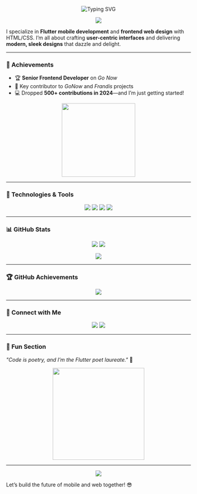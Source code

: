 <p align="center">
  <img src="https://readme-typing-svg.herokuapp.com?font=Fira+Code&size=32&pause=1000&color=00FFFF&center=true&vCenter=true&width=500&lines=Hey+There!+I'm+Damilare+Ade!;Flutter+Wizard+%26+Web+Design+Maestro" alt="Typing SVG" />
</p>

<p align="center">
  <img src="https://capsule-render.vercel.app/api?type=waving&color=auto&height=180§ion=header&text=Welcome+to+My+World!&fontSize=40&animation=scaleIn" />
</p>

I specialize in **Flutter mobile development** and **frontend web design** with HTML/CSS. I’m all about crafting **user-centric interfaces** and delivering **modern, sleek designs** that dazzle and delight.

---

### 🌟 Achievements
- 🏆 **Senior Frontend Developer** on *Go Now*
- 🚀 Key contributor to *GoNow* and *Frandis* projects
- 💻 Dropped **500+ contributions in 2024**—and I’m just getting started!

<p align="center">
  <img src="https://media.giphy.com/media/26tPplGWjN0xLybiU/giphy.gif" width="200" />
</p>

---

### 🔧 Technologies & Tools
<p align="center">
  <img src="https://img.shields.io/badge/Flutter-02569B?style=for-the-badge&logo=flutter&logoColor=white&labelColor=02569B" /> 
  <img src="https://img.shields.io/badge/Firebase-FFCA28?style=for-the-badge&logo=firebase&logoColor=white&labelColor=FFCA28" /> 
  <img src="https://img.shields.io/badge/HTML5-E34F26?style=for-the-badge&logo=html5&logoColor=white&labelColor=E34F26" /> 
  <img src="https://img.shields.io/badge/CSS3-1572B6?style=for-the-badge&logo=css3&logoColor=white&labelColor=1572B6" />
</p>

---

### 📊 GitHub Stats
<p align="center">
  <img src="https://github-readme-stats.vercel.app/api?username=DamilareAde&show_icons=true&theme=dracula&hide_border=true&include_all_commits=true&ring_color=FF00FF&line_height=20" />
  <img src="https://github-readme-stats.vercel.app/api/top-langs/?username=DamilareAde&layout=compact&theme=dracula&hide_border=true" />
</p>
<p align="center">
  <img src="https://github-readme-streak-stats.herokuapp.com/?user=DamilareAde&theme=dracula&hide_border=true&ring_color=FF00FF" />
</p>

---

### 🏆 GitHub Achievements
<p align="center">
  <img src="https://github-profile-trophy.vercel.app/?username=DamilareAde&theme=onedark&no-frame=true&margin-w=15&column=6" />
</p>

---

### 🔗 Connect with Me
<p align="center">
  <a href="https://www.linkedin.com/in/your-profile"><img src="https://img.shields.io/badge/LinkedIn-0077B5?style=for-the-badge&logo=linkedin&logoColor=white" /></a>
  <a href="https://your-portfolio.com"><img src="https://img.shields.io/badge/Portfolio-FF5733?style=for-the-badge&logo=web&logoColor=white" /></a>
</p>

---

### 🎨 Fun Section
*"Code is poetry, and I’m the Flutter poet laureate."* 🚀  
<p align="center">
  <img src="https://media.giphy.com/media/3o7TKUM3IgJBX2as9O/giphy.gif" width="250" />
</p>

---

<p align="center">
  <img src="https://capsule-render.vercel.app/api?type=waving&color=auto&height=120§ion=footer&text=Thanks+for+Stopping+By!&fontSize=30&animation=fadeIn" />
</p>

Let’s build the future of mobile and web together! 😎
